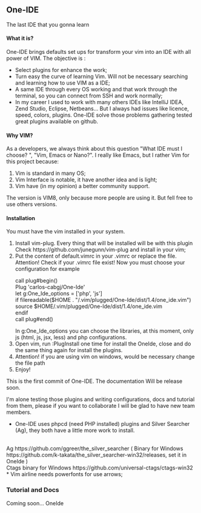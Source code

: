 ## One-IDE
<p>The last IDE that you gonna learn</p>

<h4>What it is?</h4>

One-IDE brings defaults set ups for transform your vim into an IDE with all power of VIM.
The objective is :

<ul>
    <li>Select plugins for enhance the work;</li>
    <li>Turn easy the curve of learning Vim. Will not be necessary searching and learning how to use VIM as a IDE;</li>
    <li>A same IDE through every OS working and that work  through  the terminal, so you can connect from SSH and work normally;</li>
    <li>In my career I used to work with many others IDEs like  IntelliJ IDEA, Zend Studio, Eclipse, Netbeans... But I always had issues like licence, speed, colors, plugins. One-IDE solve those problems gathering tested great plugins available on github.</li>
</ul>

<h4>Why VIM?</h4>

As a developers, we always think about this question "What IDE must I choose? ", "Vim, Emacs or Nano?". I really like Emacs, but I rather Vim for this project because:
<ol>
    <li>Vim is standard in many OS;</li>
    <li>Vim Interface is notable, it have another idea and is light;</li>
    <li>Vim have (in my opinion) a better community support.</li>
</ol>

The version is VIM8, only because more people are using it. But fell free to use others versions.


<h4>Installation</h4>

You must have the vim installed in your system.

<ol>
    <li>Install vim-plug. Every thing that will be installed will be with this plugin Check https://github.com/junegunn/vim-plug and install in your vim;</li>
    <li>Put the content of default.vimrc in your .vimrc or replace the file. Attention! Check if your .vimrc file exist!
        Now you must choose your configuration for example <br/>
        <p>
            call plug#begin()</br>
            Plug 'carlos-cabgj/One-Ide'</br>
            let g:One_Ide_options = ['php', 'js']</br>
            if filereadable($HOME . "/.vim/plugged/One-Ide/dist/1.4/one_ide.vim")</br>
                source $HOME/.vim/plugged/One-Ide/dist/1.4/one_ide.vim</br>
            endif</br>
            call plug#end()</br>
        </p>
        In g:One_Ide_options you can choose the libraries, at this moment, only js (html, js, jsx, less) and php configurations.
    </li>
    <li>Open vim, run :PlugInstall one time for install the OneIde, close and do the same thing again for install the plugins.</li>
    <li>Attention! if you are using vim on windows, would be necessary change the file path</li>
    <li>Enjoy!</li>
</ol>

This is the first commit of One-IDE. The documentation Will be release soon.

I'm alone testing those plugins and writing configurations, docs and tutorial from them, please if you want to collaborate I will be glad to have new team members.

* One-IDE uses phpcd (need PHP installed) plugins and Silver Searcher (Ag), they both have a little more work to install.

<br/>
Ag https://github.com/ggreer/the_silver_searcher ( Binary for Windows https://github.com/k-takata/the_silver_searcher-win32/releases, set it in OneIde )
<br/>
Ctags binary for Windows
https://github.com/universal-ctags/ctags-win32
<br/>
* Vim airline needs powerfonts for use arrows;

<h3>Tutorial and Docs</h3>
Coming soon... OneIde
